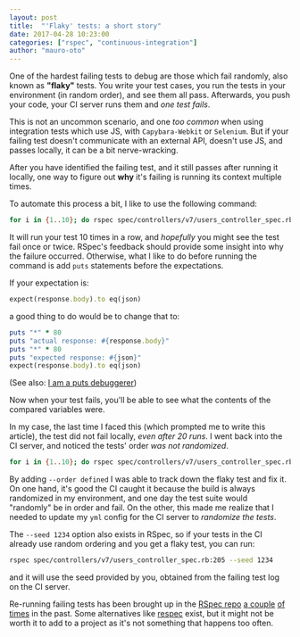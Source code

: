 ```yaml
---
layout: post
title:  "'Flaky' tests: a short story"
date: 2017-04-28 10:23:00
categories: ["rspec", "continuous-integration"]
author: "mauro-oto"
---
```


One of the hardest failing tests to debug are those which fail randomly, also
known as __"flaky"__ tests. You write your test cases, you run the tests in your
environment (in random order), and see them all pass. Afterwards, you push your
code, your CI server runs them and _one test fails_.

This is not an uncommon scenario, and one _too common_ when using integration
tests which use JS, with `Capybara-Webkit` or `Selenium`.
But if your failing test doesn't communicate with an external API, doesn't use
JS, and passes locally, it can be a bit nerve-wracking.

After you have identified the failing test, and it still passes after running it
locally, one way to figure out __why__ it's failing is running its context
multiple times.

To automate this process a bit, I like to use the following command:

<!--more-->

```bash
for i in {1..10}; do rspec spec/controllers/v7/users_controller_spec.rb:205; done
```

It will run your test 10 times in a row, and _hopefully_ you might see the
test fail once or twice. RSpec's feedback should provide some insight into why
the failure occurred. Otherwise, what I like to do before running the command is
add `puts` statements before the expectations.

If your expectation is:

```ruby
expect(response.body).to eq(json)
```

a good thing to do would be to change that to:

```ruby
puts "*" * 80
puts "actual response: #{response.body}"
puts "*" * 80
puts "expected response: #{json}"
expect(response.body).to eq(json)
```

(See also: [I am a puts debuggerer](https://tenderlovemaking.com/2016/02/05/i-am-a-puts-debuggerer.html))

Now when your test fails, you'll be able to see what the contents of the
compared variables were.

In my case, the last time I faced this (which prompted me to write this article),
the test did not fail locally, _even after 20 runs_. I went back into the CI server,
and noticed the tests' order _was not randomized_.

```bash
for i in {1..10}; do rspec spec/controllers/v7/users_controller_spec.rb:205 --order defined; done
```

By adding `--order defined` I was able to track down the flaky test and fix it.
On one hand, it's good the CI caught it because the build is always randomized in
my environment, and one day the test suite would "randomly" be in order and fail.
On the other, this made me realize that I needed to update my `yml` config for
the CI server to _randomize the tests_.

The `--seed 1234` option also exists in RSpec, so if your tests in the CI already use
random ordering and you get a flaky test, you can run:

```bash
rspec spec/controllers/v7/users_controller_spec.rb:205 --seed 1234
```

and it will use the seed provided by you, obtained from the failing
test log on the CI server.

Re-running failing tests has been brought up in the [RSpec repo](https://github.com/rspec/rspec-core)
[a couple](https://github.com/rspec/rspec-core/issues/456)
[of times](https://github.com/rspec/rspec-core/issues/795) in the past.
Some alternatives like [respec](https://github.com/oggy/respec) exist, but it
might not be worth it to add to a project as it's not something that happens too
often.
